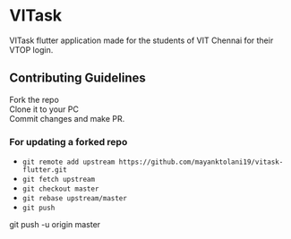 # VITask

VITask flutter application made for the students of VIT Chennai for their VTOP login.

## Contributing Guidelines
Fork the repo<br/>
Clone it to your PC<br/>
Commit changes and make PR. 

### For updating a forked repo
* `git remote add upstream https://github.com/mayanktolani19/vitask-flutter.git`
* `git fetch upstream`
* `git checkout master`
* `git rebase upstream/master`
* `git push`


git push -u origin master
